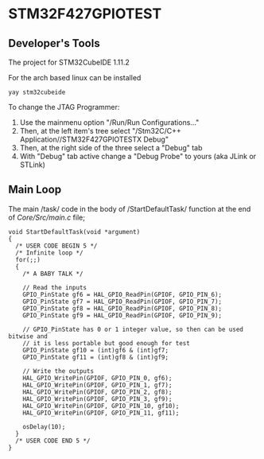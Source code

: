 # STM32F427GPIOTEST


## Developer's Tools

The project for STM32CubeIDE 1.11.2

For the arch based linux can be installed

```
yay stm32cubeide
```


To change the JTAG Programmer:

1. Use the mainmenu option "/Run/Run Configurations..."
2. Then, at the left item's tree select "/Stm32C/C++ Application//STM32F427GPIOTESTX Debug" 
3. Then, at the right side of the three select a "Debug" tab 
4. With "Debug" tab active change a "Debug Probe" to yours (aka JLink or STLink)


## Main Loop

The main /task/ code in the body of /StartDefaultTask/ function at the end of *Core/Src/main.c* file;

```
void StartDefaultTask(void *argument)
{
  /* USER CODE BEGIN 5 */
  /* Infinite loop */
  for(;;)
  {
	/* A BABY TALK */

	// Read the inputs
	GPIO_PinState gf6 = HAL_GPIO_ReadPin(GPIOF, GPIO_PIN_6);
	GPIO_PinState gf7 = HAL_GPIO_ReadPin(GPIOF, GPIO_PIN_7);
	GPIO_PinState gf8 = HAL_GPIO_ReadPin(GPIOF, GPIO_PIN_8);
	GPIO_PinState gf9 = HAL_GPIO_ReadPin(GPIOF, GPIO_PIN_9);

	// GPIO_PinState has 0 or 1 integer value, so then can be used bitwise and
	// it is less portable but good enough for test
	GPIO_PinState gf10 = (int)gf6 & (int)gf7;
	GPIO_PinState gf11 = (int)gf8 & (int)gf9;

	// Write the outputs
	HAL_GPIO_WritePin(GPIOF, GPIO_PIN_0, gf6);
	HAL_GPIO_WritePin(GPIOF, GPIO_PIN_1, gf7);
	HAL_GPIO_WritePin(GPIOF, GPIO_PIN_2, gf8);
	HAL_GPIO_WritePin(GPIOF, GPIO_PIN_3, gf9);
	HAL_GPIO_WritePin(GPIOF, GPIO_PIN_10, gf10);
	HAL_GPIO_WritePin(GPIOF, GPIO_PIN_11, gf11);

    osDelay(10);
  }
  /* USER CODE END 5 */
}
```
